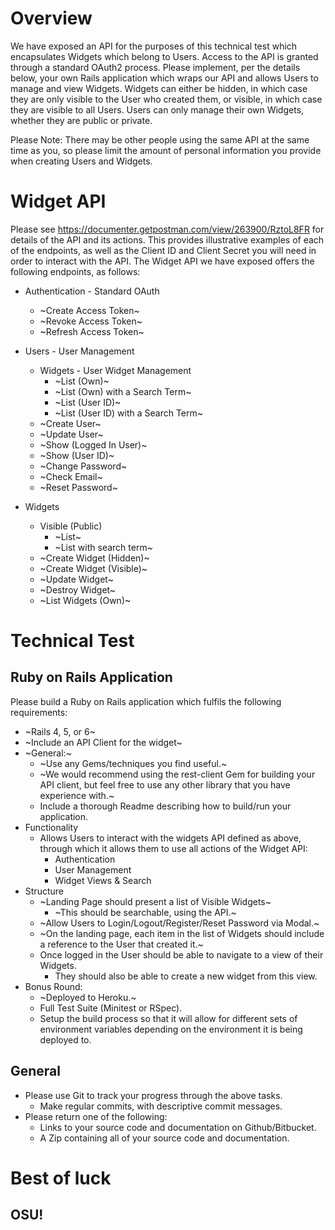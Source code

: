 # Overview

We have exposed an API for the purposes of this technical test which encapsulates Widgets which belong to
Users. Access to the API is granted through a standard OAuth2 process.
Please implement, per the details below, your own Rails application which wraps our API and allows Users to
manage and view Widgets.
Widgets can either be hidden, in which case they are only visible to the User who created them, or visible, in which
case they are visible to all Users. Users can only manage their own Widgets, whether they are public or private.

Please Note: There may be other people using the same API at the same time as you, so please limit the amount
of personal information you provide when creating Users and Widgets.

# Widget API

Please see https://documenter.getpostman.com/view/263900/RztoL8FR for details of the API and its actions.
This provides illustrative examples of each of the endpoints, as well as the Client ID and Client Secret you will
need in order to interact with the API.
The Widget API we have exposed offers the following endpoints, as follows:

* Authentication - Standard OAuth
  * ~Create Access Token~
  * ~Revoke Access Token~
  * ~Refresh Access Token~

* Users - User Management
  * Widgets - User Widget Management
    * ~List (Own)~
    * ~List (Own) with a Search Term~
    * ~List (User ID)~
    * ~List (User ID) with a Search Term~
  * ~Create User~
  * ~Update User~
  * ~Show (Logged In User)~
  * ~Show (User ID)~
  * ~Change Password~
  * ~Check Email~
  * ~Reset Password~
* Widgets
  * Visible (Public)
    * ~List~
    * ~List with search term~
  * ~Create Widget (Hidden)~
  * ~Create Widget (Visible)~
  * ~Update Widget~
  * ~Destroy Widget~
  * ~List Widgets (Own)~

# Technical Test
## Ruby on Rails Application

Please build a Ruby on Rails application which fulfils the following requirements:
* ~Rails 4, 5, or 6~
* ~Include an API Client for the widget~
* ~General:~
  * ~Use any Gems/techniques you find useful.~
  * ~We would recommend using the rest-client Gem for building your API client, but feel free to use any
other library that you have experience with.~
  * Include a thorough Readme describing how to build/run your application.
* Functionality
  * Allows Users to interact with the widgets API defined as above, through which it allows them to use
all actions of the Widget API:
    * Authentication
    * User Management
    * Widget Views & Search
* Structure
  * ~Landing Page should present a list of Visible Widgets~
    * ~This should be searchable, using the API.~
  * ~Allow Users to Login/Logout/Register/Reset Password via Modal.~
  * ~On the landing page, each item in the list of Widgets should include a reference to the User that
created it.~
  * Once logged in the User should be able to navigate to a view of their Widgets.
    * They should also be able to create a new widget from this view.
* Bonus Round:
  * ~Deployed to Heroku.~
  * Full Test Suite (Minitest or RSpec).
  * Setup the build process so that it will allow for different sets of environment variables depending on
the environment it is being deployed to.

## General
* Please use Git to track your progress through the above tasks.
  * Make regular commits, with descriptive commit messages.
* Please return one of the following:
  * Links to your source code and documentation on Github/Bitbucket.
  * A Zip containing all of your source code and documentation.

# Best of luck
## OSU!
